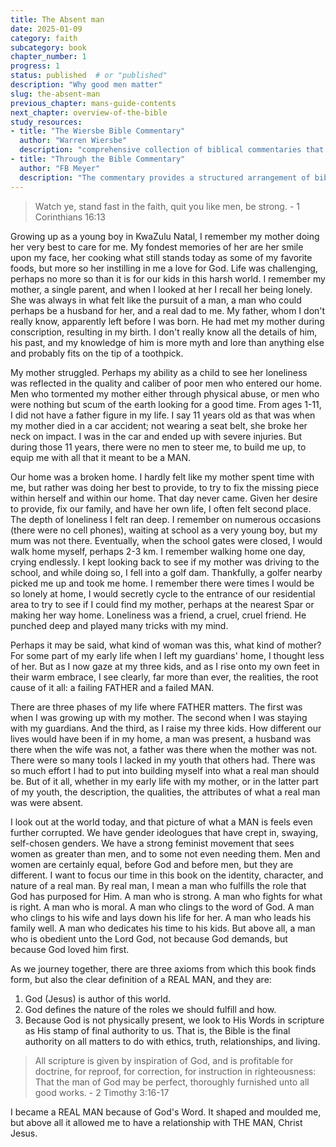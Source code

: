 ```yaml
---
title: The Absent man 
date: 2025-01-09
category: faith
subcategory: book
chapter_number: 1
progress: 1
status: published  # or "published"
description: "Why good men matter"
slug: the-absent-man
previous_chapter: mans-guide-contents
next_chapter: overview-of-the-bible
study_resources:
- title: "The Wiersbe Bible Commentary"
  author: "Warren Wiersbe"
  description: "comprehensive collection of biblical commentaries that provides insights into both the Old and New Testaments"
- title: "Through the Bible Commentary"
  author: "FB Meyer"
  description: "The commentary provides a structured arrangement of biblical texts with concise devotional insights, designed to facilitate daily reading and reflection. It covers key passages suitable for individual or family study."
---
```

> Watch ye, stand fast in the faith, quit you like men, be strong. - 1 Corinthians 16:13

Growing up as a young boy in KwaZulu Natal, I remember my mother doing her very best to care for me. My fondest memories of her are her smile upon my face, her cooking what still stands today as some of my favorite foods, but more so her instilling in me a love for God. Life was challenging, perhaps no more so than it is for our kids in this harsh world. I remember my mother, a single parent, and when I looked at her I recall her being lonely. She was always in what felt like the pursuit of a man, a man who could perhaps be a husband for her, and a real dad to me. My father, whom I don't really know, apparently left before I was born. He had met my mother during conscription, resulting in my birth. I don't really know all the details of him, his past, and my knowledge of him is more myth and lore than anything else and probably fits on the tip of a toothpick.

My mother struggled. Perhaps my ability as a child to see her loneliness was reflected in the quality and caliber of poor men who entered our home. Men who tormented my mother either through physical abuse, or men who were nothing but scum of the earth looking for a good time. From ages 1-11, I did not have a father figure in my life. I say 11 years old as that was when my mother died in a car accident; not wearing a seat belt, she broke her neck on impact. I was in the car and ended up with severe injuries. But during those 11 years, there were no men to steer me, to build me up, to equip me with all that it meant to be a MAN.

Our home was a broken home. I hardly felt like my mother spent time with me, but rather was doing her best to provide, to try to fix the missing piece within herself and within our home. That day never came. Given her desire to provide, fix our family, and have her own life, I often felt second place. The depth of loneliness I felt ran deep. I remember on numerous occasions (there were no cell phones), waiting at school as a very young boy, but my mum was not there. Eventually, when the school gates were closed, I would walk home myself, perhaps 2-3 km. I remember walking home one day, crying endlessly. I kept looking back to see if my mother was driving to the school, and while doing so, I fell into a golf dam. Thankfully, a golfer nearby picked me up and took me home. I remember there were times I would be so lonely at home, I would secretly cycle to the entrance of our residential area to try to see if I could find my mother, perhaps at the nearest Spar or making her way home. Loneliness was a friend, a cruel, cruel friend. He punched deep and played many tricks with my mind.

Perhaps it may be said, what kind of woman was this, what kind of mother? For some part of my early life when I left my guardians' home, I thought less of her. But as I now gaze at my three kids, and as I rise onto my own feet in their warm embrace, I see clearly, far more than ever, the realities, the root cause of it all: a failing FATHER and a failed MAN.

There are three phases of my life where FATHER matters. The first was when I was growing up with my mother. The second when I was staying with my guardians. And the third, as I raise my three kids. How different our lives would have been if in my home, a man was present, a husband was there when the wife was not, a father was there when the mother was not. There were so many tools I lacked in my youth that others had. There was so much effort I had to put into building myself into what a real man should be. But of it all, whether in my early life with my mother, or in the latter part of my youth, the description, the qualities, the attributes of what a real man was were absent.

I look out at the world today, and that picture of what a MAN is feels even further corrupted. We have gender ideologues that have crept in, swaying, self-chosen genders. We have a strong feminist movement that sees women as greater than men, and to some not even needing them. Men and women are certainly equal, before God and before men, but they are different. I want to focus our time in this book on the identity, character, and nature of a real man. By real man, I mean a man who fulfills the role that God has purposed for Him. A man who is strong. A man who fights for what is right. A man who is moral. A man who clings to the word of God. A man who clings to his wife and lays down his life for her. A man who leads his family well. A man who dedicates his time to his kids. But above all, a man who is obedient unto the Lord God, not because God demands, but because God loved him first.

As we journey together, there are three axioms from which this book finds form, but also the clear definition of a REAL MAN, and they are:

1. God (Jesus) is author of this world.
2. God defines the nature of the roles we should fulfill and how.
3. Because God is not physically present, we look to His Words in scripture as His stamp of final authority to us. That is, the Bible is the final authority on all matters to do with ethics, truth, relationships, and living.

> All scripture is given by inspiration of God, and is profitable for doctrine, for reproof, for correction, for instruction in righteousness: That the man of God may be perfect, thoroughly furnished unto all good works. - 2 Timothy 3:16-17

I became a REAL MAN because of God's Word. It shaped and moulded me, but above all it allowed me to have a relationship with THE MAN, Christ Jesus.